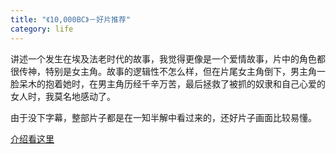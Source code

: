 ```yaml
---
title: "《10,000BC》－好片推荐"
category: life
---
```


<p>讲述一个发生在埃及法老时代的故事，我觉得更像是一个爱情故事，片中的角色都很传神，特别是女主角。故事的逻辑性不怎么样，但在片尾女主角倒下，男主角一脸呆木的抱着她时，在男主角历经千辛万苦，最后拯救了被抓的奴隶和自己心爱的女人时，我莫名地感动了。</p>
<p>由于没下字幕，整部片子都是在一知半解中看过来的，还好片子画面比较易懂。</p>
<p><a href="http://baike.baidu.com/view/1443521.htm">介绍看这里</a></p>